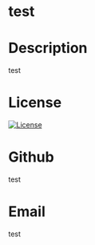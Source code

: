 # test

# Description
test

# License
[![License](https://img.shields.io/badge/License-MIT-blue.svg)](https://opensource.org/licenses/MIT)

# Github
test

# Email
test





